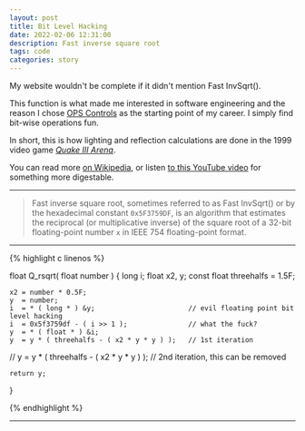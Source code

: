 ```yaml
---
layout: post
title: Bit Level Hacking
date: 2022-02-06 12:31:00
description: Fast inverse square root
tags: code
categories: story
---
```


My website wouldn't be complete if it didn't mention Fast InvSqrt().

This function is what made me interested in software engineering and the reason I chose [OPS Controls](https://www.opscontrols.com/) as the starting point of my career. I simply find bit-wise operations fun.

In short, this is how lighting and reflection calculations are done in the 1999 video game *[Quake III Arena](https://youtu.be/cyCgMQvG_rc?t=217)*.

You can read more [on Wikipedia](https://en.wikipedia.org/wiki/Fast_inverse_square_root), or listen [to this YouTube video](https://www.youtube.com/watch?v=p8u_k2LIZyo) for something more digestable.

***

> Fast inverse square root, sometimes referred to as Fast InvSqrt() or by the hexadecimal constant <code>0x5F3759DF</code>, is an algorithm that estimates the reciprocal (or multiplicative inverse) of the square root of a 32-bit floating-point number <code>x</code> in IEEE 754 floating-point format.

***

{% highlight c linenos %}

float Q_rsqrt( float number )
{
	long i;
	float x2, y;
	const float threehalfs = 1.5F;

	x2 = number * 0.5F;
	y  = number;
	i  = * ( long * ) &y;                       // evil floating point bit level hacking
	i  = 0x5f3759df - ( i >> 1 );               // what the fuck? 
	y  = * ( float * ) &i;
	y  = y * ( threehalfs - ( x2 * y * y ) );   // 1st iteration
//	y  = y * ( threehalfs - ( x2 * y * y ) );   // 2nd iteration, this can be removed

	return y;
}

{% endhighlight %}

***